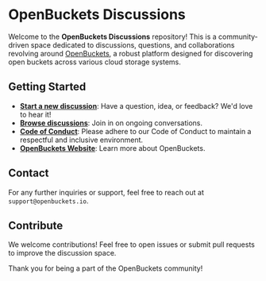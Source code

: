 # OpenBuckets Discussions

Welcome to the **OpenBuckets Discussions** repository! This is a community-driven space dedicated to discussions, questions, and collaborations revolving around [OpenBuckets](https://openbuckets.io), a robust platform designed for discovering open buckets across various cloud storage systems.

## Getting Started

- **[Start a new discussion](https://github.com/openbuckets/openbuckets-community/discussions/new)**: Have a question, idea, or feedback? We'd love to hear it!
- **[Browse discussions](https://github.com/openbuckets/openbuckets-community/discussions)**: Join in on ongoing conversations.
- **[Code of Conduct](CODE_OF_CONDUCT.md)**: Please adhere to our Code of Conduct to maintain a respectful and inclusive environment.
- **[OpenBuckets Website](https://openbuckets.io)**: Learn more about OpenBuckets.

## Contact

For any further inquiries or support, feel free to reach out at `support@openbuckets.io`.

## Contribute

We welcome contributions! Feel free to open issues or submit pull requests to improve the discussion space.

Thank you for being a part of the OpenBuckets community!
